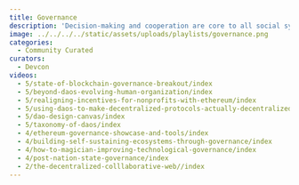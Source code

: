 ```yaml
---
title: Governance
description: 'Decision-making and cooperation are core to all social systems. How can decentralization empower people to coordinate, manage common resources and make positive-sum decisions together? DAOs, Voting, Game Theory, Mechanism Design, PoS, PoW, decentralized governance,...'
image: ../../../../static/assets/uploads/playlists/governance.png
categories:
  - Community Curated
curators:
  - Devcon
videos:
  - 5/state-of-blockchain-governance-breakout/index
  - 5/beyond-daos-evolving-human-organization/index
  - 5/realigning-incentives-for-nonprofits-with-ethereum/index
  - 5/using-daos-to-make-decentralized-protocols-actually-decentralized/index
  - 5/dao-design-canvas/index
  - 5/taxonomy-of-daos/index
  - 4/ethereum-governance-showcase-and-tools/index
  - 4/building-self-sustaining-ecosystems-through-governance/index
  - 4/how-to-magician-improving-technological-governance/index
  - 4/post-nation-state-governance/index
  - 2/the-decentralized-colllaborative-web//index
---
```

